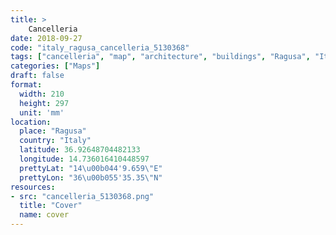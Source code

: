 ```yaml
---
title: > 
    Cancelleria
date: 2018-09-27
code: "italy_ragusa_cancelleria_5130368"
tags: ["cancelleria", "map", "architecture", "buildings", "Ragusa", "Italy"]
categories: ["Maps"]
draft: false
format:
  width: 210
  height: 297
  unit: 'mm'
location:
  place: "Ragusa"
  country: "Italy"
  latitude: 36.92648704482133
  longitude: 14.736016410448597
  prettyLat: "14\u00b044'9.659\"E"
  prettyLon: "36\u00b055'35.35\"N"
resources:
- src: "cancelleria_5130368.png"
  title: "Cover"
  name: cover
---
```

